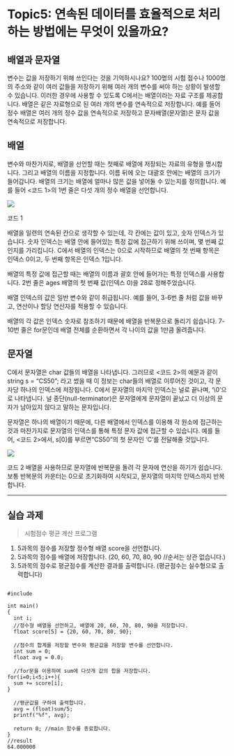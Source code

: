 # Topic5: 연속된 데이터를 효율적으로 처리하는 방법에는 무엇이 있을까요?
## 배열과 문자열

변수는 값을 저장하기 위해 쓰인다는 것을 기억하시나요? 100명의 시험 점수나 1000명의 주소와 같이 여러 값들을 저장하기 위해 여러 개의 변수를 써야 하는 상황이 발생할 수 있습니다. 이러한 경우에 사용할 수 있도록 C에서는 배열이라는 자료 구조를 제공합니다. 배열은 같은 자료형으로 된 여러 개의 변수를 연속적으로 저장합니다. 예를 들어 정수 배열은 여러 개의 정수 값을 연속적으로 저장하고 문자배열(문자열)은 문자 값을 연속적으로 저장합니다.





## 배열

변수와 마찬가지로, 배열을 선언할 때는 첫째로 배열에 저장되는 자료의 유형을 명시합니다. 그리고 배열의 이름을 지정합니다. 이름 뒤에 오는 대괄호 안에는 배열의 크기가 들어갑니다. 배열의 크기는 배열에 얼마나 많은 값을 넣어둘 수 있는지를 정의합니다. 예를 들어 <코드 1>의 1번 줄은 다섯 개의 정수 배열을 선언합니다.

<img src="https://cphinf.pstatic.net/mooc/20170728_89/1501209604326RdUUU_PNG/3.3_-01.png">

코드 1

배열을 일련의 연속된 칸으로 생각할 수 있는데, 각 칸에는 값이 있고, 숫자 인덱스가 있습니다. 숫자 인덱스는 배열 안에 들어있는 특정 값에 접근하기 위해 쓰이며, 몇 번째 값인지를 가리킵니다. C에서 배열의 인덱스는 0으로 시작하므로 배열의 첫 번째 항목은 인덱스 0이고, 두 번째 항목은 인덱스 1입니다.

배열의 특정 값에 접근할 때는 배열의 이름과 괄호 안에 들어가는 특정 인덱스를 사용합니다. 2번 줄은 ages 배열의 첫 번째 값(인덱스 0)을 28로 정해주었습니다.

배열 인덱스의 값은 일반 변수와 같이 취급됩니다. 예를 들어, 3-6번 줄 처럼 값을 바꾸고, 연산이나 할당 연산자를 적용할 수 있습니다.

배열의 각 값은 인덱스 숫자로 참조하기 때문에 배열을 반복문으로 돌리기 쉽습니다. 7-10번 줄은 for문인데 배열 전체를 순환하면서 각 나이의 값을 1만큼 올려줍니다.





## 문자열

C에서 문자열은 char 값들의 배열을 나타냅니다. 그러므로 <코드 2>의 예문과 같이 string s = “CS50”; 라고 썼을 때 이 정보는 char들의 배열로 이루어진 것이고, 각 문자당 하나의 인덱스에 저장됩니다. C에서 문자열의 마지막 인덱스는 널로 끝나며, ‘\0’으로 나타냅니다. 널 종단(null-terminator)은 문자열에게 문자열이 끝났고 더 이상의 문자가 남아있지 않다고 말하는 문자입니다.

문자열은 하나의 배열이기 때문에, 다른 배열에서 인덱스를 이용해 각 원소에 접근하는 것과 마찬가지로 문자열의 인덱스를 통해 특정 문자 값에 접근할 수 있습니다. 예를 들어, <코드 2>에서, s[0]를 부르면“CS50”의 첫 문자인 ‘C’를 전달해줄 것입니다.

<img src="https://cphinf.pstatic.net/mooc/20170728_46/1501209938280mpyge_PNG/3.3_-02.png">

코드 2
배열을 사용하므로 문자열에 반복문을 돌려 각 문자에 연산을 하기가 쉽습니다. 보통 반복문의 카운터는 0으로 초기화하여 시작되고, 문자열의 마지막 인덱스까지 반복합니다.

---
## 실습 과제
> 시험점수 평균 계산 프로그램
1. 5과목의 점수를 저장할 정수형 배열 score을 선언합니다.
2. 5과목의 점수를 배열에 저장합니다. (20, 60, 70, 80, 90 //순서는 상관 없습니다.)
3. 5과목의 점수로 평균점수를 계산한 결과를 출력합니다. (평균점수는 실수형으로 출력합니다)
<pre>
<code>
#include <stdio.h> 

int main() 
{
  int i;
  //정수형 배열을 선언하고, 배열에 20, 60, 70, 80, 90을 저장합니다.
  float score[5] = {20, 60, 70, 80, 90};
  
  //점수의 합계를 저장할 변수와 평균값을 저장할 변수를 선언합니다.
  int sum = 0;
  float avg = 0.0;
  
  //for문을 이용하여 sum에 다섯개 값의 합을 저장합니다.
for(i=0;i<5;i++){
  sum += score[i];
}

  //평균값을 구하여 출력합니다.
  avg = (float)sum/5;
  printf("%f", avg);
  
  return 0; //main 함수를 종료합니다.
}
//result
64.000000
</code>
</pre>

